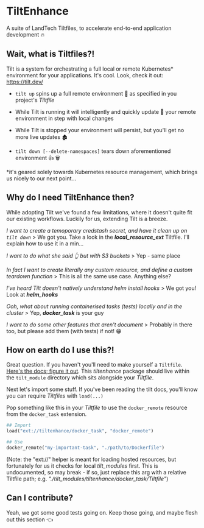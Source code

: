 # TiltEnhance

A suite of LandTech Tiltfiles, to accelerate end-to-end application development 🔥

## Wait, what is Tiltfiles?!

Tilt is a system for orchestrating a full local or remote Kubernetes\* environment for your applications.
It's cool. Look, check it out: https://tilt.dev/

- `tilt up` spins up a full remote environment 🎁 as specified in you project's _Tiltfile_

- While Tilt is running it will intelligently and quickly update 🔄 your remote environment in step with local changes

- While Tilt is stopped your environment will persist, but you'll get no more live updates 🏚

- `tilt down [--delete-namespaces]` tears down aforementioned environment 👍 🗑

\*it's geared solely towards Kubernetes resource management, which brings us nicely to our next point...

## Why do I need TiltEnhance then?

While adopting Tilt we've found a few limitations, where it doesn't quite fit our existing workflows. Luckily for us, extending Tilt is a breeze.

_I want to create a temoporary credstash secret, and have it clean up on `tilt down`_
\> We got you. Take a look in the **_local_resource_ext_** Tiltfile. I'll explain how to use it in a min...

_I want to do what she said 👆 but with S3 buckets_
\> Yep - same place

_In fact I want to create literally any custom resource, and define a custom teardown function_
\> This is all the same use case. Anything else?

_I've heard Tilt doesn't natively understand helm install hooks_
\> We got you! Look at **_helm_hooks_**

_Ooh, what about running containerised tasks (tests) locally and in the cluster_
\> Yep, **_docker_task_** is your guy

_I want to do some other features that aren't document_
\> Probably in there too, but please add them (with tests) if not! 😁

## How on earth do I use this?!

Great question. If you haven't you'll need to make yourself a `Tiltfile`. [Here's the docs; figure it out](https://docs.tilt.dev/api.html).
This _tiltenhance_ package should live within the `tilt_module` directory which sits alongside your _Tiltfile_.

Next let's import some stuff. If you've been reading the tilt docs, you'll know you can require _Tiltfiles_ with `load(...)`

Pop something like this in your _Tiltfile_ to use the `docker_remote` resource from the `docker_task` extension.

```py
## Import
load("ext://tiltenhance/docker_task", "docker_remote")

## Use
docker_remote("my-important-task", "./path/to/Dockerfile")
```

(Note: the "ext://" helper is meant for loading hosted resources, but fortunately for us it checks for local _tilt_modules_ first. This is undocumented, so may break - if so, just replace this arg with a relative Tiltfile path; e.g. _"./tilt_modules/tiltenhance/docker_task/Tiltfile"_)

## Can I contribute?

Yeah, we got some good tests going on. Keep those going, and maybe flesh out this section 👈
